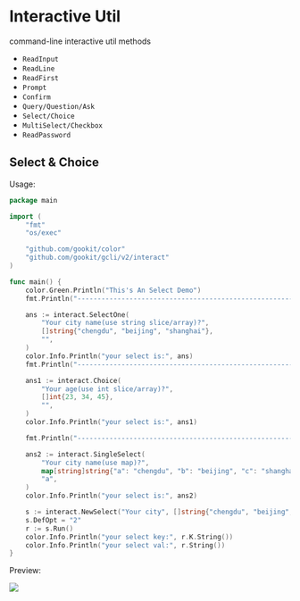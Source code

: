 # Interactive Util

command-line interactive util methods

- `ReadInput`
- `ReadLine`
- `ReadFirst`
- `Prompt`
- `Confirm`
- `Query/Question/Ask`
- `Select/Choice`
- `MultiSelect/Checkbox`
- `ReadPassword`

## Select & Choice

Usage:

```go
package main

import (
	"fmt"
	"os/exec"

	"github.com/gookit/color"
	"github.com/gookit/gcli/v2/interact"
)

func main() {
	color.Green.Println("This's An Select Demo")
	fmt.Println("----------------------------------------------------------")

	ans := interact.SelectOne(
		"Your city name(use string slice/array)?",
		[]string{"chengdu", "beijing", "shanghai"},
		"",
	)
	color.Info.Println("your select is:", ans)
	fmt.Println("----------------------------------------------------------")

	ans1 := interact.Choice(
		"Your age(use int slice/array)?",
		[]int{23, 34, 45},
		"",
	)
	color.Info.Println("your select is:", ans1)

	fmt.Println("----------------------------------------------------------")

	ans2 := interact.SingleSelect(
		"Your city name(use map)?",
		map[string]string{"a": "chengdu", "b": "beijing", "c": "shanghai"},
		"a",
	)
	color.Info.Println("your select is:", ans2)

	s := interact.NewSelect("Your city", []string{"chengdu", "beijing", "shanghai"})
	s.DefOpt = "2"
	r := s.Run()
	color.Info.Println("your select key:", r.K.String())
	color.Info.Println("your select val:", r.String())
}
```

Preview:

![](images/select.png)

